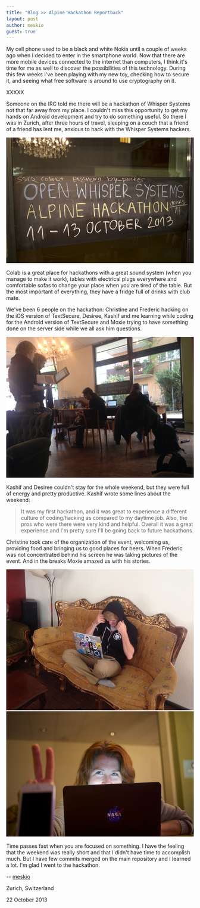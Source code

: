 ```yaml
---
title: "Blog >> Alpine Hackathon Reportback"
layout: post
author: meskio
guest: true
---
```


My cell phone used to be a black and white Nokia until a couple of weeks ago when I decided to enter in the smartphone world. 
Now that there are more mobile devices connected to the internet than computers, I think it's time for me as well to discover 
the possibilities of this technology. During this few weeks I've been playing with my new toy, checking how to secure it, and seeing 
what free software is around to use cryptography on it.

XXXXX

Someone on the IRC told me there will be a hackathon of Whisper Systems not that far away from my place. I couldn't miss this 
opportunity to get my hands on Android development and try to do something useful. So there I was in Zurich, after three 
hours of travel, sleeping on a couch that a friend of a friend has lent me, anxious to hack with the Whisper Systems hackers.

<img src="/blog/images/alpine_sign.jpg" class="nice" alt="A sign reads: Open Whisper Systems Alphine Hackathon 11-13 October 2013"/>

Colab is a great place for hackathons with a great sound system (when you manage to make it work), tables with electrical 
plugs everywhere and comfortable sofas to change your place when you are tired of the table. But the most important of 
everything, they have a fridge full of drinks with club mate.

We've been 6 people on the hackathon: Christine and Frederic hacking on the iOS version of TextSecure, Desiree, Kashif and 
me learning while coding for the Android version of TextSecure and Moxie trying to have something done on the server side 
while we all ask him questions.

<img src="/blog/images/alpine_action.jpg" class="nice" alt="Whisper systems hackers in action."/>

Kashif and Desiree couldn't stay for the whole weekend, but they were full of energy and pretty productive. Kashif wrote 
some lines about the weekend:

> It was my first hackathon, and it was great to experience a different culture
> of coding/hacking as compared to my daytime job. Also, the pros who were there
> were very kind and helpful. Overall it was a great experience and I'm pretty
> sure I'll be going back to future hackathons.

Christine took care of the organization of the event, welcoming us, providing food and bringing us to good places for beers. 
When Frederic was not concentrated behind his screen he was taking pictures of the event. And in the breaks Moxie amazed us with 
his stories.

<img src="/blog/images/alpine_anon.jpg" class="nice" alt="Frederic, ever-elusive"/>

<img src="/blog/images/alpine_rocket.jpg" class="nice" alt="Corbett rocking the NASA logo laptop sticker." />

Time passes fast when you are focused on something. I have the feeling that the weekend was really short and that I didn't have 
time to accomplish much. But I have few commits merged on the main repository and I learned a lot. I'm glad I went to the 
hackathon.

-- [meskio](http://meskio.net/)

Zurich, Switzerland

22 October 2013
